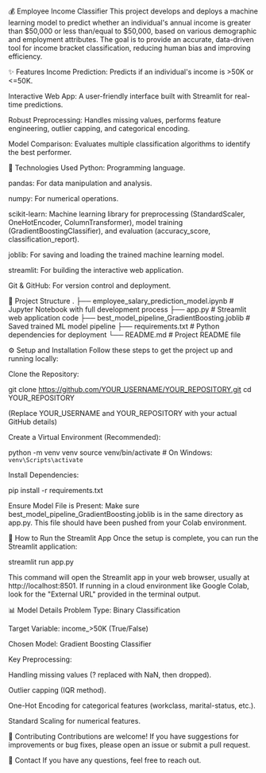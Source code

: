 💰 Employee Income Classifier
This project develops and deploys a machine learning model to predict whether an individual's annual income is greater than $50,000 or less than/equal to $50,000, based on various demographic and employment attributes. The goal is to provide an accurate, data-driven tool for income bracket classification, reducing human bias and improving efficiency.

✨ Features
Income Prediction: Predicts if an individual's income is >50K or <=50K.

Interactive Web App: A user-friendly interface built with Streamlit for real-time predictions.

Robust Preprocessing: Handles missing values, performs feature engineering, outlier capping, and categorical encoding.

Model Comparison: Evaluates multiple classification algorithms to identify the best performer.

🚀 Technologies Used
Python: Programming language.

pandas: For data manipulation and analysis.

numpy: For numerical operations.

scikit-learn: Machine learning library for preprocessing (StandardScaler, OneHotEncoder, ColumnTransformer), model training (GradientBoostingClassifier), and evaluation (accuracy_score, classification_report).

joblib: For saving and loading the trained machine learning model.

streamlit: For building the interactive web application.

Git & GitHub: For version control and deployment.

📁 Project Structure
.
├── employee_salary_prediction_model.ipynb  # Jupyter Notebook with full development process
├── app.py                                  # Streamlit web application code
├── best_model_pipeline_GradientBoosting.joblib # Saved trained ML model pipeline
├── requirements.txt                        # Python dependencies for deployment
└── README.md                               # Project README file

⚙️ Setup and Installation
Follow these steps to get the project up and running locally:

Clone the Repository:

git clone https://github.com/YOUR_USERNAME/YOUR_REPOSITORY.git
cd YOUR_REPOSITORY

(Replace YOUR_USERNAME and YOUR_REPOSITORY with your actual GitHub details)

Create a Virtual Environment (Recommended):

python -m venv venv
source venv/bin/activate  # On Windows: `venv\Scripts\activate`

Install Dependencies:

pip install -r requirements.txt

Ensure Model File is Present:
Make sure best_model_pipeline_GradientBoosting.joblib is in the same directory as app.py. This file should have been pushed from your Colab environment.

🏃 How to Run the Streamlit App
Once the setup is complete, you can run the Streamlit application:

streamlit run app.py

This command will open the Streamlit app in your web browser, usually at http://localhost:8501. If running in a cloud environment like Google Colab, look for the "External URL" provided in the terminal output.

📊 Model Details
Problem Type: Binary Classification

Target Variable: income_>50K (True/False)

Chosen Model: Gradient Boosting Classifier

Key Preprocessing:

Handling missing values (? replaced with NaN, then dropped).

Outlier capping (IQR method).

One-Hot Encoding for categorical features (workclass, marital-status, etc.).

Standard Scaling for numerical features.

🤝 Contributing
Contributions are welcome! If you have suggestions for improvements or bug fixes, please open an issue or submit a pull request.

📧 Contact
If you have any questions, feel free to reach out.
